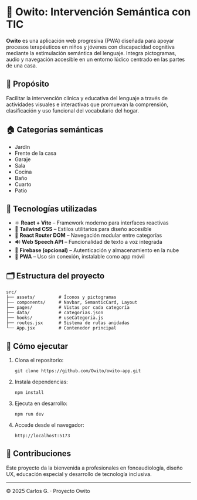 # 🧠 Owito: Intervención Semántica con TIC

**Owito** es una aplicación web progresiva (PWA) diseñada para apoyar procesos terapéuticos en niños y jóvenes con discapacidad cognitiva mediante la estimulación semántica del lenguaje. Integra pictogramas, audio y navegación accesible en un entorno lúdico centrado en las partes de una casa.

## 🎯 Propósito

Facilitar la intervención clínica y educativa del lenguaje a través de actividades visuales e interactivas que promuevan la comprensión, clasificación y uso funcional del vocabulario del hogar.

## 🏠 Categorías semánticas

- Jardín
- Frente de la casa
- Garaje
- Sala
- Cocina
- Baño
- Cuarto
- Patio

## 🧩 Tecnologías utilizadas

- ⚛️ **React + Vite** – Framework moderno para interfaces reactivas
- 🎨 **Tailwind CSS** – Estilos utilitarios para diseño accesible
- 🔀 **React Router DOM** – Navegación modular entre categorías
- 🔊 **Web Speech API** – Funcionalidad de texto a voz integrada
- 🔐 **Firebase (opcional)** – Autenticación y almacenamiento en la nube
- 📲 **PWA** – Uso sin conexión, instalable como app móvil

## 🗂️ Estructura del proyecto

```
src/
├── assets/         # Íconos y pictogramas
├── components/     # Navbar, SemanticCard, Layout
├── pages/          # Vistas por cada categoría
├── data/           # categorias.json
├── hooks/          # useCategoria.js
├── routes.jsx      # Sistema de rutas anidadas
└── App.jsx         # Contenedor principal
```

## 🚀 Cómo ejecutar

1. Clona el repositorio:
   ```
   git clone https://github.com/Owito/owito-app.git
   ```

2. Instala dependencias:
   ```
   npm install
   ```

3. Ejecuta en desarrollo:
   ```
   npm run dev
   ```

4. Accede desde el navegador:
   ```
   http://localhost:5173
   ```

## 🤝 Contribuciones

Este proyecto da la bienvenida a profesionales en fonoaudiología, diseño UX, educación especial y desarrollo de tecnología inclusiva.

---

© 2025 Carlos G. · Proyecto Owito
